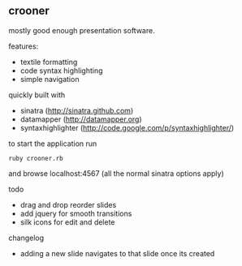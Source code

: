 crooner
---

mostly good enough presentation software.

features:

- textile formatting
- code syntax highlighting
- simple navigation

quickly built with 

- sinatra (http://sinatra.github.com)
- datamapper (http://datamapper.org)
- syntaxhighlighter (http://code.google.com/p/syntaxhighlighter/)


to start the application run

	ruby crooner.rb
	
and browse localhost:4567 (all the normal sinatra options apply)	

todo

- drag and drop reorder slides
- add jquery for smooth transitions
- silk icons for edit and delete

changelog

- adding a new slide navigates to that slide once its created